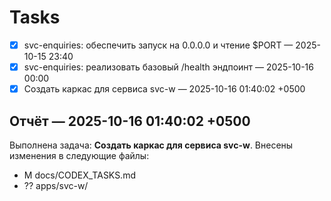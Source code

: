 # Tasks

- [x] svc-enquiries: обеспечить запуск на 0.0.0.0 и чтение $PORT — 2025-10-15 23:40
- [x] svc-enquiries: реализовать базовый /health эндпоинт — 2025-10-16 00:00
- [x] Создать каркас для сервиса svc-w — 2025-10-16 01:40:02 +0500

## Отчёт — 2025-10-16 01:40:02 +0500
Выполнена задача: **Создать каркас для сервиса svc-w**.
Внесены изменения в следующие файлы:
 -  M docs/CODEX_TASKS.md
 - ?? apps/svc-w/

